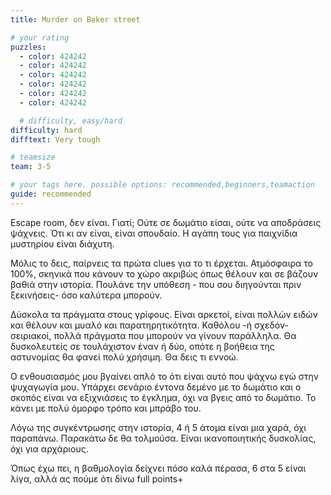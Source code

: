 ```yaml
---
title: Murder on Baker street

# your rating
puzzles:
  - color: 424242
  - color: 424242
  - color: 424242
  - color: 424242
  - color: 424242
  - color: 424242

  # difficulty, easy/hard
difficulty: hard
difftext: Very tough

# teamsize
team: 3-5

# your tags here. possible options: recommended,beginners,teamaction
guide: recommended
---
```


Escape room, δεν είναι. Γιατί; Ούτε σε δωμάτιο είσαι, ούτε να αποδράσεις ψάχνεις. Ότι κι αν είναι, είναι σπουδαίο. Η αγάπη τους για παιχνίδια μυστηρίου είναι διάχυτη.

Μόλις το δεις, παίρνεις τα πρώτα clues για το τι έρχεται. Ατμόσφαιρα το 100%, σκηνικά που κάνουν το χώρο ακριβώς όπως θέλουν και σε βάζουν βαθιά στην ιστορία. Πουλάνε την υπόθεση - που σου διηγούνται πριν ξεκινήσεις- όσο καλύτερα μπορούν.

Δύσκολα τα πράγματα στους γρίφους. Είναι αρκετοί, είναι πολλών ειδών και θέλουν και μυαλό και παρατηρητικότητα. Καθόλου -ή σχεδόν- σειριακοί, πολλά πράγματα που μπορούν να γίνουν παράλληλα. Θα δυσκολευτείς σε τουλάχιστον έναν ή δύο, οπότε η βοήθεια της αστυνομίας θα φανεί πολύ χρήσιμη. Θα δεις τι εννοώ.

Ο ενθουσιασμός μου βγαίνει απλό το ότι είναι αυτό που ψάχνω εγώ στην ψυχαγωγία μου. Υπάρχει σενάριο έντονα δεμένο με το δωμάτιο και ο σκοπός είναι να εξιχνιάσεις το έγκλημα, όχι να βγεις από το δωμάτιο. Το κάνει με πολύ όμορφο τρόπο και μπράβο του.

Λόγω της συγκέντρωσης στην ιστορία, 4 ή 5 άτομα είναι μια χαρά, όχι παραπάνω. Παρακάτω δε θα τολμούσα. Είναι ικανοποιητικής δυσκολίας, όχι για αρχάριους.

Όπως έχω πει, η βαθμολογία δείχνει πόσο καλά πέρασα, 6 στα 5 είναι λίγα, αλλά ας πούμε ότι δίνω full points+
